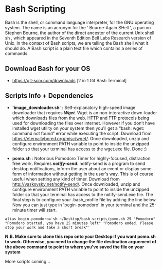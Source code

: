 # Bash Scripting

Bash is the shell, or command language interpreter, for the GNU operating system. The name is an acronym for the ' Bourne-Again SHell ', a pun on Stephen Bourne, the author of the direct ancestor of the current Unix shell sh , which appeared in the Seventh Edition Bell Labs Research version of Unix.  In the context of Bash scripts, we are telling the Bash shell what it should do. A Bash script is a plain text file which contains a series of commands.

## Download Bash for your OS

* https://git-scm.com/downloads [2 in 1 Git Bash Terminal]

## Scripts Info + Dependencies

* **'image_downloader.sh'** : Self-explanatory high-speed image downloader that requires ***Wget***. Wget is an non-interactive down-loader which downloads files from the web. HTTP and FTP protocols being used for downloading the files over internet. However if you don’t have installed wget utility on your system then you'll get a “bash: wget: command not found” error while executing the script. Download from https://eternallybored.org/misc/wget/. Once downloaded, unzip and configure environment PATH variable to point to inside the unzipped folder so that your terminal has access to the wget.exe file. Done :)

* **pomo.sh** : Notorious Pomodoro Timer for highly-focused, distraction free work. Requires ***notify-send***. notify-send is a program to send desktop notifications, inform the user about an event or display some form of information without getting in the user's way. This is of course useful when setting any kind of timer. Download from http://vaskovsky.net/notify-send/. Once downloaded, unzip and configure environment PATH variable to point to inside the unzipped folder so that your terminal has access to the notify-send.exe file. The final step is to configure your .bash_profile file by adding the line below. Now you can just type in 'begin-pomodoro' in your terminal and the 25-minute timer will start. <br/> 
```
alias begin-pomodoro='sh ~/Desktop/bash-scripts/pomo.sh 25 "Pomodoro" "Pomodoro started, you have 25 minutes left" "Pomodoro ended. Please stop your work and take a short break"'
```

**N.B. Make sure to clone this repo onto your Desktop if you want pomo.sh to work. Otherwise, you need to change the file destination arguement of the above command to point to where you've saved the file on your system**

More scripts coming...

